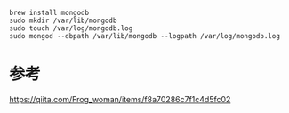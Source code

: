 

```
brew install mongodb
sudo mkdir /var/lib/mongodb
sudo touch /var/log/mongodb.log
sudo mongod --dbpath /var/lib/mongodb --logpath /var/log/mongodb.log
```



# 参考

https://qiita.com/Frog_woman/items/f8a70286c7f1c4d5fc02

